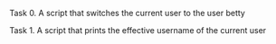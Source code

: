 Task 0. A script that switches the current user to the user betty

Task 1. A script that prints the effective username of the current user
